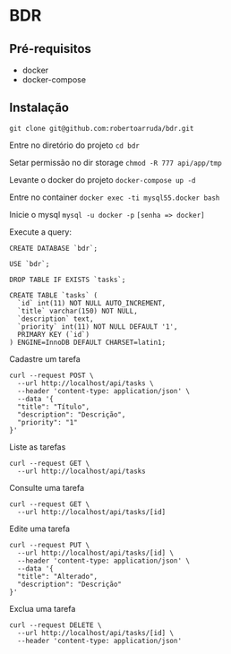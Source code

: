 # BDR


## Pré-requisitos
- docker
- docker-compose


## Instalação

`git clone git@github.com:robertoarruda/bdr.git`

Entre no diretório do projeto `cd bdr`

Setar permissão no dir storage `chmod -R 777 api/app/tmp`

Levante o docker do projeto `docker-compose up -d`

Entre no container `docker exec -ti mysql55.docker bash`

Inicie o mysql `mysql -u docker -p` `[senha => docker]`

Execute a query:
```
CREATE DATABASE `bdr`;

USE `bdr`;

DROP TABLE IF EXISTS `tasks`;

CREATE TABLE `tasks` (
  `id` int(11) NOT NULL AUTO_INCREMENT,
  `title` varchar(150) NOT NULL,
  `description` text,
  `priority` int(11) NOT NULL DEFAULT '1',
  PRIMARY KEY (`id`)
) ENGINE=InnoDB DEFAULT CHARSET=latin1;
```

Cadastre um tarefa
```
curl --request POST \
  --url http://localhost/api/tasks \
  --header 'content-type: application/json' \
  --data '{
  "title": "Título",
  "description": "Descrição",
  "priority": "1"
}'
```

Liste as tarefas
```
curl --request GET \
  --url http://localhost/api/tasks
```

Consulte uma tarefa
```
curl --request GET \
  --url http://localhost/api/tasks/[id]
```

Edite uma tarefa
```
curl --request PUT \
  --url http://localhost/api/tasks/[id] \
  --header 'content-type: application/json' \
  --data '{
  "title": "Alterado",
  "description": "Descrição"
}'
```

Exclua uma tarefa
```
curl --request DELETE \
  --url http://localhost/api/tasks/[id] \
  --header 'content-type: application/json'
```